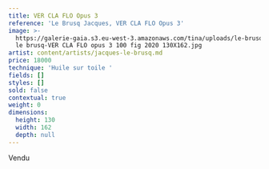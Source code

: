 ```yaml
---
title: VER CLA FLO Opus 3
reference: 'Le Brusq Jacques, VER CLA FLO Opus 3'
image: >-
  https://galerie-gaia.s3.eu-west-3.amazonaws.com/tina/uploads/le-brusq-jacques/galerie-gaia-jacques
  le brusq-VER CLA FLO opus 3 100 fig 2020 130X162.jpg
artist: content/artists/jacques-le-brusq.md
price: 18000
technique: 'Huile sur toile '
fields: []
styles: []
sold: false
contextual: true
weight: 0
dimensions:
  height: 130
  width: 162
  depth: null
---
```


Vendu 

